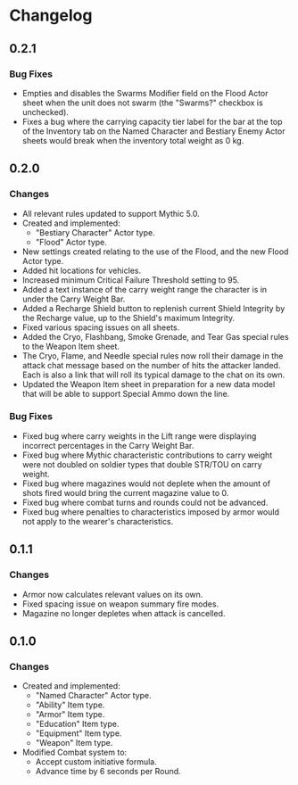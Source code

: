 # Changelog

## 0.2.1

### Bug Fixes

* Empties and disables the Swarms Modifier field on the Flood Actor sheet when the unit does not swarm (the "Swarms?" checkbox is unchecked).
* Fixes a bug where the carrying capacity tier label for the bar at the top of the Inventory tab on the Named Character and Bestiary Enemy Actor sheets would break when the inventory total weight as 0 kg.

## 0.2.0

### Changes

* All relevant rules updated to support Mythic 5.0.
* Created and implemented:
    * "Bestiary Character" Actor type.
    * "Flood" Actor type.
* New settings created relating to the use of the Flood, and the new Flood Actor type.
* Added hit locations for vehicles.
* Increased minimum Critical Failure Threshold setting to 95.
* Added a text instance of the carry weight range the character is in under the Carry Weight Bar.
* Added a Recharge Shield button to replenish current Shield Integrity by the Recharge value, up to the Shield's maximum Integrity.
* Fixed various spacing issues on all sheets.
* Added the Cryo, Flashbang, Smoke Grenade, and Tear Gas special rules to the Weapon Item sheet.
* The Cryo, Flame, and Needle special rules now roll their damage in the attack chat message based on the number of hits the attacker landed. Each is also a link that will roll its typical damage to the chat on its own.
* Updated the Weapon Item sheet in preparation for a new data model that will be able to support Special Ammo down the line.

### Bug Fixes

* Fixed bug where carry weights in the Lift range were displaying incorrect percentages in the Carry Weight Bar.
* Fixed bug where Mythic characteristic contributions to carry weight were not doubled on soldier types that double STR/TOU on carry weight.
* Fixed bug where magazines would not deplete when the amount of shots fired would bring the current magazine value to 0.
* Fixed bug where combat turns and rounds could not be advanced.
* Fixed bug where penalties to characteristics imposed by armor would not apply to the wearer's characteristics.

## 0.1.1

### Changes

* Armor now calculates relevant values on its own.
* Fixed spacing issue on weapon summary fire modes.
* Magazine no longer depletes when attack is cancelled.

## 0.1.0

### Changes

* Created and implemented:
    * "Named Character" Actor type.
    * "Ability" Item type.
    * "Armor" Item type.
    * "Education" Item type.
    * "Equipment" Item type.
    * "Weapon" Item type.
* Modified Combat system to:
    * Accept custom initiative formula.
    * Advance time by 6 seconds per Round.
